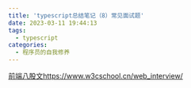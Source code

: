 ```yaml
---
title: 'typescript总结笔记（8）常见面试题'
date: 2023-03-11 19:44:13
tags: 
  - typescript
categories:
  - 程序员的自我修养
---
```

[前端八股文](https://github.com/miracle90/Interview)https://www.w3cschool.cn/web_interview/
